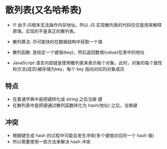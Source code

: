 <!--
 * @Author: x09898 coder_xujie@163.com
 * @Date: 2022-12-14 15:12:19
 * @LastEditors: x09898 coder_xujie@163.com
 * @FilePath: \HTML-CSS-Javascript-\dataStructure\HashMap\HashMap.md
 * @Description: 
-->
# 散列表(又名哈希表)

* !!! 由于JS根本无法操作内存地址。所以 JS 实现散列表的代码仅仅是用来解释原理。实现的不是真正的散列表。

* 散列算法: 尽可能快的在数据结构中获取一个值
* 散列函数: 是给定一个键值(key)，然后返回数值(value)在表中的地址
* JavaScript 语言内部就是使用散列表来表示每个对象。此时，对象的每个属性和方法(成员)被存储为key，每个 key 指向对应的对象成员
  
## 特点

* 在普通字典中是把键转化成 string 之后当做 键
* 在散列表中是把键通过散列函数转化为 hash(地址) 之后，当做键

## 冲突

* 根据键生成 hash 的过程中可能会发生冲突(多个键值对应同一个 hash 值)
* 所以需要使用一些方法来解决 hash 冲突
